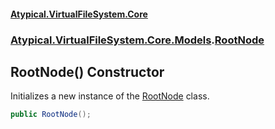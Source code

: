 #### [Atypical.VirtualFileSystem.Core](Atypical.VirtualFileSystem.Core.md 'Atypical.VirtualFileSystem.Core')
### [Atypical.VirtualFileSystem.Core.Models](Atypical.VirtualFileSystem.Core.Models.md 'Atypical.VirtualFileSystem.Core.Models').[RootNode](Atypical.VirtualFileSystem.Core.Models.RootNode.md 'Atypical.VirtualFileSystem.Core.Models.RootNode')

## RootNode() Constructor

Initializes a new instance of the [RootNode](Atypical.VirtualFileSystem.Core.Models.RootNode.md 'Atypical.VirtualFileSystem.Core.Models.RootNode') class.

```csharp
public RootNode();
```